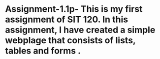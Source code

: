 # Assignment-1.1p- This is my first assignment of SIT 120. In this assignment, I have created a simple webplage that consists of lists, tables and forms . 
